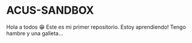# ACUS-SANDBOX
Hola a todos 😁 Este es mi primer repositorio. Estoy aprendiendo!
Tengo hambre y una galleta...
